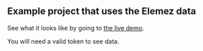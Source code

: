 ## Example project that uses the Elemez data

See what it looks like by going to [the live demo](http://b2msolutions.github.io/example-elemez-raw-consumer/).

You will need a valid token to see data.
